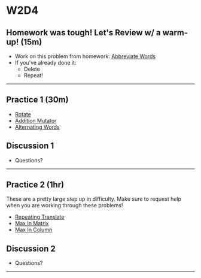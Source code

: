 # W2D4

## Homework was tough! Let's Review w/ a warm-up! (15m)
- Work on this problem from homework: [Abbreviate Words](https://open.appacademy.io/learn/js-py---pt-apr-2022-online/week-2---intermediate-functions/abbreviate-words)
- If you've already done it:
  - Delete
  - Repeat!
---

## Practice 1 (30m)

- [Rotate]
- [Addition Mutator]
- [Alternating Words]

## Discussion 1

- Questions?


---

## Practice 2 (1hr)

These are a pretty large step up in difficulty. Make sure to request help when you are working through these problems!

- [Repeating Translate]
- [Max In Matrix]
- [Max In Column]

## Discussion 2

- Questions?


---

[Rotate]:https://open.appacademy.io/learn/js-py---pt-apr-2022-online/week-2---intermediate-functions/rotate
[Addition Mutator]:https://open.appacademy.io/learn/js-py---pt-apr-2022-online/week-2---intermediate-functions/addition-mutator
[Alternating Words]:https://open.appacademy.io/learn/js-py---pt-apr-2022-online/week-2---intermediate-functions/alternating-words
[Repeating Translate]:https://open.appacademy.io/learn/js-py---pt-apr-2022-online/week-2---intermediate-functions/repeating-translate
[Max In Matrix]:https://open.appacademy.io/learn/js-py---pt-apr-2022-online/week-2---intermediate-functions/max-in-matrix
[Max In Column]:https://open.appacademy.io/learn/js-py---pt-apr-2022-online/week-2---intermediate-functions/max-in-columns